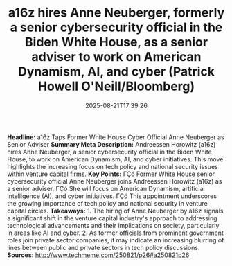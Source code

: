 ﻿---
title: "a16z hires Anne Neuberger, formerly a senior cybersecurity official in the Biden White House, as a senior adviser to work on American Dynamism, AI, and cyber (Patrick Howell O'Neill/Bloomberg)"
date: "2025-08-21T17:39:26"
category: "Markets"
summary: ""
slug: "a16z hires anne neuberger formerly a senior cybersecurity of"
source_urls:
  - "http://www.techmeme.com/250821/p26#a250821p26"
seo:
  title: "a16z hires Anne Neuberger, formerly a senior cybersecurity official in the Biden White House, as a senior adviser to work on American Dynamism, AI, and cyber (Patrick Howell O'Neill/Bloomberg) | Hash n Hedge"
  description: ""
  keywords: ["news", "markets", "brief"]
---
**Headline:**  a16z Taps Former White House Cyber Official Anne Neuberger as Senior Adviser  **Summary Meta Description:**  Andreessen Horowitz (a16z) hires Anne Neuberger, a senior cybersecurity official in the Biden White House, to work on American Dynamism, AI, and cyber initiatives. This move highlights the increasing focus on tech policy and national security issues within venture capital firms.  **Key Points:**  ΓÇó Former White House senior cybersecurity official Anne Neuberger joins Andreessen Horowitz (a16z) as a senior adviser. ΓÇó She will focus on American Dynamism, artificial intelligence (AI), and cyber initiatives. ΓÇó This appointment underscores the growing importance of tech policy and national security in venture capital circles.  **Takeaways:**  1.  The hiring of Anne Neuberger by a16z signals a significant shift in the venture capital industry's approach to addressing technological advancements and their implications on society, particularly in areas like AI and cyber. 2.  As former officials from prominent government roles join private sector companies, it may indicate an increasing blurring of lines between public and private sectors in tech policy discussions.  **Sources:**  http://www.techmeme.com/250821/p26#a250821p26 
